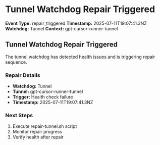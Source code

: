 # Tunnel Watchdog Repair Triggered

**Event Type:** repair_triggered
**Timestamp:** 2025-07-11T19:07:41.3NZ
**Watchdog:** Tunnel
**Context:** gpt-cursor-runner-tunnel


## Tunnel Watchdog Repair Triggered

The tunnel watchdog has detected health issues and is triggering repair sequence.

### Repair Details
- **Watchdog:** Tunnel
- **Tunnel:** gpt-cursor-runner-tunnel
- **Trigger:** Health check failure
- **Timestamp:** 2025-07-11T19:07:41.3NZ

### Next Steps
1. Execute repair-tunnel.sh script
2. Monitor repair progress
3. Verify health after repair


